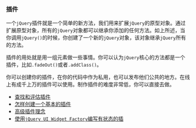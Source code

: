 ### 插件
一个`jQuery`插件就是一个简单的新方法，我们用来扩展`jQuery`的原型对象。通过扩展原型对象，所有的`jQuery`对象都可以继承你添加的任何方法。如上所述，当你调用`jQuery()`的时候，你创建了一个新的`jQuery`对象，该对象继承`jQuery`所有的方法。

插件的用处就是用一组元素做一些事情。你可以认为`jQuery`核心的方法都是一个插件，比如`.fadeOut()`或者`.addClass()`。

你可以创建你的插件，在你的代码中作为私用，也可以发布他们公共的地方。在线上有成千上万的插件可以使用。制作插件的难度非常低，你可以直接去做。
- [查找和评估插件]()
- [怎样创建一个基本的插件]()
- [高级插件理念]()
- [使用`jQuery UI Widget Factory`编写有状态的插]()